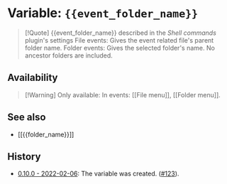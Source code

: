 # Variable: `{{event_folder_name}}`
> [!Quote] {{event_folder_name}} described in the *Shell commands* plugin's settings
> File events: Gives the event related file's parent folder name.
> Folder events: Gives the selected folder's name. No ancestor folders are included.

## Availability
> [!Warning] Only available:
> In events: [[File menu]], [[Folder menu]].

## See also
- [[{{folder_name}}]]

## History
- [0.10.0 - 2022-02-06](https://github.com/Taitava/obsidian-shellcommands/blob/main/CHANGELOG.md#0100---2022-02-06): The variable was created. ([#123](https://github.com/Taitava/obsidian-shellcommands/issues/123)).